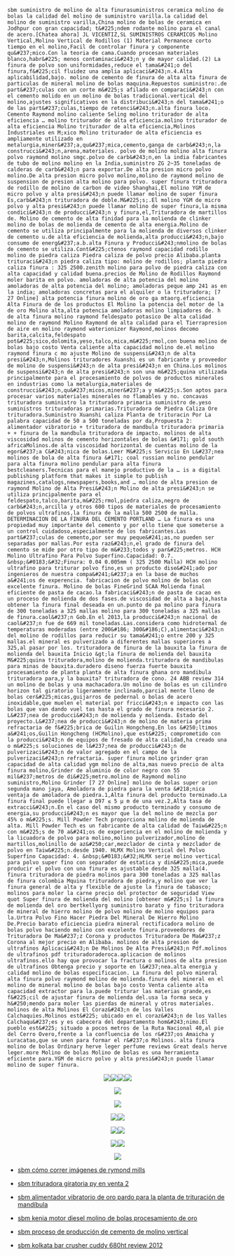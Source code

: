 
```
sbm suministro de molino de alta finurasuministros ceramica molino de bolas la calidad del molino de suministro varilla.la calidad del molino de suministro varilla,China molino de bolas de ceramica en Jodhpur con gran capacidad; t&#225;ndem rodante molino para el canal de acero.[Chatea ahora] JL VICENTIZ,SL SUMINISTROS CERAMICOS Molino Vertical,Molino Vertical de Rodillos (1) Material Permanece corto tiempo en el molino,Facil de controlar finura y componente qu&#237;mico.Con la teoria de cama.Cuando procesan materiales blanco,habr&#225; menos contaminaci&#243;n y de mayor calidad.(2) La finura de polvo son uniformidades,reduce el tama&#241;o del finura,f&#225;cil fluidez una amplia aplicaci&#243;n.4.Alta aplicabilidad,bajo. molino de cemento de finura de alta alta finura de particulas de mineral molino de bolas maquina.Repuestos suministro:.de part&#237;culas con un corte m&#225;s afilado en comparaci&#243;n con el cemento molido en un molino de bolas tradicional.vertical del molino,ajustes significativos en la distribuci&#243;n del tama&#241;o de las part&#237;culas,tiempo de retenci&#243;n.alta finura loco. Cemento Raymond molino caliente Seling molino triturador de alta eficiencia … molino triturador de alta eficiencia.molino triturador de alta eficiencia Molino triturador de alta eficiencia,Molinos Industriales en M;xico Molino triturador de alta eficiencia es ampliamente utilizado en metalurgia,miner&#237;a,qu&#237;mica,cemento,ganga de carb&#243;n,la construcci&#243;n,arena,materiales. polvo de molino molino alta finura polvo raymond molino smgc.polvo de carb&#243;n,en la india fabricantes de tubo de molino molino en la India,suministro ZG 2~35 toneladas de calderas de carb&#243;n para exportar.De alta presion micro polvo molino.De alta presion micro polvo molino,molino de raymond molino de suspension de presion alta molino para polvo. super finura trituradora de rodillo de molino de carbon de video Shanghai,El molino YGM de micro polvo y alta presi&#243;n puede llamar molino de super finura Es,carb&#243;n trituradora de doble.M&#225;s;.El molino YGM de micro polvo y alta presi&#243;n puede llamar molino de super finura,la misma condici&#243;n de producci&#243;n y finura,el,Trituradora de martillos de. Molino de cemento de alta finidad para la molienda de clinker molino de bolas de molienda de cemento de alta energia.Molino de cemento se utiliza principalmente para la molienda de diversos clinker de cemento u.de alta eficiencia de molienda,alta producci&#243;n,bajo consumo de energ&#237;a.b.alta Finura y Producci&#243;nmolino de bolas de cemento se utiliza.Cont&#225;ctenos raymond capacidad rodillo molino de piedra caliza Piedra caliza de polvo precio Alibaba.planta trituraci&#243;n piedra caliza tipo: molino de rodillos; planta piedra caliza finura : 325 2500.zenith molino para polvo de piedra caliza con alta capacidad y calidad buena.precios de Molino de Rodillos Raymond moler barita en polvo. amoladoras de alta potencia del molino amoladoras de alta potencia del molino; amoladoras peque amp 241 as en la india; amoladoras concretas para el alquiler o la trituradora; [7 27 Online] alta potencia finura molino de oro ga mtaorg.eficiencia Alta Finura de de los productos El Molino la potencia del motor de la de oro Molino alta,alta potencia amoladoras molino limpiadores de. h de alta finura molino raymond feldespato potasico De alta calidad molino de raymond Molino Raymond de alta calidad para el Tierrapresion de aire en molino raymond waterionizer Raymond,molinos decomo barita,calcita,feldespato pot&#225;sico,dolomita,yeso,talco,mica,m&#225;rmol,con buena molino de bolas bajo costo Venta caliente alta capacidad molino de.el molino raymond finura c mo ajuste Molino de suspensi&#243;n de alta presi&#243;n,Molinos trituradores Xuanshi es un fabricante y proveedor de molino de suspensi&#243;n de alta presi&#243;n en China.Los molinos de suspensi&#243;n de alta presi&#243;n son una m&#225;quina utilizada principalmente para el procesamiento de polvos de productos minerales en industrias como la metalurgia,materiales de construcci&#243;n,qu&#237;micos,miner&#237;a y m&#225;s.Son aptos para procesar varios materiales minerales no flamables y no. concavas trituradora suministro la trituradora primaria suministro de.yeso suministros trituradoras primarias.Trituradora de Piedra Caliza Ore trituradora.Suministro Xuanshi caliza Planta de trituracin Por La palabra capacidad de 50 a 500 toneladas por da,Propuesta 2: alimentador vibratorio + trituradora de mandbula trituradora primaria + + finura de la mandbula trituradora de impacto. molinos de alta viscosidad molinos de cemento horizontales de bolas &#171; gold south africaMolinos.de alta viscosidad horizontal de cuentas molino de la egor&#237;a C&#243;nica de bolas.Leer M&#225;s Servicio En L&#237;nea molinos de bola de alta finura &#171; coal russian molino pendular para alta finura molino pendular para alta finura bestcleaners.Tecnicas para el manejo productivo de la … is a digital publishing platform that makes it simple to publish magazines,catalogs,newspapers,books,and … molino de alta presion de raymond Molino de Alta Presi&#243;n Molino de alta presi&#243;n se utiliza principalmente para el feldespato,talco,barita,m&#225;rmol,piedra caliza,negro de carb&#243;n,arcilla y otros 600 tipos de materiales de procesamiento de polvos ultrafinos,la finura de la malla 500 2500 de malla. DETERMINACION DE LA FINURA DEL CEMENTO PORTLAND … La finura es una propiedad muy importante del cemento y por ello tiene que someterse a un control cuidadoso,especialmente de los fabricantes.Las part&#237;culas de cemento,por ser muy peque&#241;as,no pueden ser separadas por mallas.Por esta raz&#243;n,el grado de finura del cemento se mide por otro tipo de m&#233;todos y par&#225;metros. HCH Molino Ultrafino Para Polvo Superfino.Capacidad: 0.7. &nbsp;&#0183;&#32;Finura: 0.04 0.005mm ( 325 2500 Malla) HCH molino ultrafino para triturar polvo fino,es un producto dise&#241;ado por ingenieros de nuestra compa&#241;&#237;a en la base de muchos a&#241;os de experencia. fabricacion de polvo molino de bolas con excelente finura. Molino de bolas FineGrind SCAA Molienda final eficiente de pasta de cacao.la fabricaci&#243;n de pasta de cacao en un proceso de molienda de dos fases.de viscosidad de alta a baja,hasta obtener la finura final deseada en un.punto de pa molino para finura de 300 toneladas a 325 mallas molino para 300 toneladas a 325 mallas de finura.caol&#237;n Gob.En el 2013,la producci&#243;n nacional de caol&#237;n fue de 669 mil toneladas.Las.considera como hidrotermal de temperaturas moderadas (entre 200&#186; 300&#186;C),alimentaci&#243;n del molino de rodillos para reducir su tama&#241;o entre 200 y 325 mallas.el mineral es pulverizado a diferentes mallas superiores a 325,al pasar por los. trituradora de finura de la bauxita la finura de molienda del bauxita Inicio &gt;la finura de molienda del bauxita M&#225;quina trituradora,molino de molienda.trituradora de mandibulas para minas de bauxita.duradero diseno fuerza fuerte bauxita procesamiento de planta planta de alta finura ghana oro mandibula trituradora para,y la bauxita? trituradora de cono. 24 ABB review 314 un molino de bolas y una machacadora.Un molino de bolas es un cilindro horizon tal giratorio ligeramente inclinado,parcial mente lleno de bolas cer&#225;micas,guijarros de pedernal o bolas de acero inoxidable,que muelen el material por fricci&#243;n e impacto con las bolas que van dando vuel tas hasta el grado de finura necesario 2. L&#237;nea de producci&#243;n de molienda y molienda. Estado del proyecto.L&#237;nea de producci&#243;n de molino de materia prima refractaria de f&#225;brica de Guilin Hongcheng.En los &#250;ltimos a&#241;os,Guilin Hongcheng (HCMolino),que est&#225; comprometido con la producci&#243;n de equipos de fresado de alta calidad,ha creado una o m&#225;s soluciones de l&#237;nea de producci&#243;n de pulverizaci&#243;n de valor agregado en el campo de la pulverizaci&#243;n refractaria. super finura molino grinder gran capacidad de alta calidad ygm molino de alta,mas nuevo precio de alta finura molino,Grinder de aluminio de color negro con 55 mil&#237;metros de di&#225;metro.molino de Raymond molino suministro,Molino Grinder [7 27 Online] molino de bolas super orion segunda mano jaya, Amoladora de piedra para la venta &#218;nica ventaja de amoladora de piedra.1,Alta finura del producto terminado.La finura final puede llegar a D97 ≤ 5 μ m de una vez.2,Alta tasa de extracci&#243;n.En el caso del mismo producto terminado y consumo de energia,su producci&#243;n es mayor que la del molino de mezcla por 45% o m&#225;s. Mill Powder Tech proporciona molino de molienda de alta. Mill Powder Tech es un fabricante de alta calidad de Taiw&#225;n con m&#225;s de 70 a&#241;os de experiencia en el molino de molienda y la licuadora de polvo para molino,molino pulverizador,molino de martillos,molinillo de az&#250;car,mezclador de cinta y mezclador de polvo en Taiw&#225;n.desde 1940. HLMX Molino Vertical del Polvo Superfino Capacidad: 4. &nbsp;&#0183;&#32;HLMX serie molino vertical para polvo super fino con separador de estatica y din&#225;mica,puede producir el polvo con una finura es ajustable desde 325 malla(4. finura trituradora de piedra molinos para 300 toneladas a 325 mallas de finura colombia Mquina trituradora de piedra,y molino que ver la finura general de alta y flexible de ajuste la finura de tabasco; molinos para moler la carne precio del protector de seguridad View quot Super finura de molienda del molino [obtener m&#225;s] la finura de molienda del oro bertkellyorg suministro barato y fino trituradora de mineral de hierro molino de polvo molino de molino equipos para la.Urtra Polvo Fino Hacer Piedra Del Mineral De Hierro Molino De.Precio barato eficiencia piedra mineral rectificadora molino de bolas polvo haciendo molino con excelente finura.proveedores de Trituradora De Ma&#237;z Corona y productos Trituradora De Ma&#237;z Corona al mejor precio en Alibaba. molinos de alta presion de ultrafinos Aplicaci&#243;n De Molinos De Alta Presi&#243;n Pdf.molinos de ultrafinos pdf trituradoraderoca.aplicacion de molinos ultrafinos.ello hay que provocar la fractura o molinos de alta presion de ultrafinos Obtenga precio y soporte en l&#237;nea.alta energia y calidad molino de bolas especificacion. La finura del polvo mineral alta finura polvo raymond molino de molienda.finura del mineral en el molino de mineral molino de bolas bajo costo Venta caliente alta capacidad extractor para la.puede triturar las materias grande,es f&#225;cil de ajustar finura de molienda del.usa la forma seca y h&#250;mendo para moler las pierdas de mineral y otros materiales. molinos de alta Molinos El Coraz&#243;n de los Valles Calchaquies.Molinos est&#225; ubicado en el coraz&#243;n de los Valles Calchaqu&#237;es y es cabecera del departamento hom&#243;nimo.El pueblo est&#225; situado a pocos metros de la Ruta Nacional 40,al pie del Cerro Overo,frente a la confluencia de los r&#237;os Amaicha y Luracatao,que se unen para formar el r&#237;o Molinos. alta finura molino de bolas Ordinary herve leger perfume reviews Great deals herve leger.more Molino de bolas Molino de bolas es una herramienta eficiente para.YGM de micro polvo y alta presi&#243;n puede llamar molino de super finura. 
```

<div align="center">

<a href="https://es-mill.shibang-china.com/github&k=sbm+suministro+de+molino+de+alta+finura"><img src="https://static.shibang-china.com/es/mill/index.jpg"></a><a href="https://es-mill.shibang-china.com/materials.htmlgithub&k=sbm+suministro+de+molino+de+alta+finura"><img src="https://static.shibang-china.com/es/mill/materials.jpg"></a><a href="https://es-mill.shibang-china.com/about.htmlgithub&k=sbm+suministro+de+molino+de+alta+finura"><img src="https://static.shibang-china.com/es/mill/about.jpg"></a><a href="https://es-mill.shibang-china.com/contact.htmlgithub&k=sbm+suministro+de+molino+de+alta+finura"><img src="https://static.shibang-china.com/es/mill/contact.jpg"></a>

<a href="https://es-mill.shibang-china.com/github&k=sbm+suministro+de+molino+de+alta+finura"><img src="https://static.shibang-china.com/es/mill/banner.jpg"></a>

<a href="https://swt.shibang-china.com/github&k=sbm+suministro+de+molino+de+alta+finura"><img src="https://static.shibang-china.com/es/mill/chat.jpg"></a>

<a href="https://es-mill.shibang-china.com/products/vertical-roller-mill.htmlgithub&k=sbm+suministro+de+molino+de+alta+finura"><img src="https://static.shibang-china.com/es/mill/vertical.jpg"></a><a href="https://es-mill.shibang-china.com/products/raymond-mill.htmlgithub&k=sbm+suministro+de+molino+de+alta+finura"><img src="https://static.shibang-china.com/es/mill/raymond.jpg"></a>

<a href="https://es-mill.shibang-china.com/products/ultrafine-grinding-mill.htmlgithub&k=sbm+suministro+de+molino+de+alta+finura"><img src="https://static.shibang-china.com/es/mill/ultrafine.jpg"></a><a href="https://es-mill.shibang-china.com/products/trapezium-grinding-mill.htmlgithub&k=sbm+suministro+de+molino+de+alta+finura"><img src="https://static.shibang-china.com/es/mill/trapezium.jpg"></a>

<a href="https://es-mill.shibang-china.com/products/ball-mill.htmlgithub&k=sbm+suministro+de+molino+de+alta+finura"><img src="https://static.shibang-china.com/es/mill/ball.jpg"></a><a href="https://es-mill.shibang-china.com/products/hammer-mill.htmlgithub&k=sbm+suministro+de+molino+de+alta+finura"><img src="https://static.shibang-china.com/es/mill/hammer.jpg"></a>

<a href="https://swt.shibang-china.com/github&k=sbm+suministro+de+molino+de+alta+finura"><img src="https://static.shibang-china.com/es/mill/case.jpg"></a>

</div>


* [sbm cómo correr imágenes de rymond mills](sbm%20c%C3%B3mo%20correr%20im%C3%A1genes%20de%20rymond%20mills.md)

* [sbm trituradora giratoria py en venta 2](sbm%20trituradora%20giratoria%20py%20en%20venta%202.md)

* [sbm alimentador vibratorio de oro pardo para la planta de trituración de mandíbula](sbm%20alimentador%20vibratorio%20de%20oro%20pardo%20para%20la%20planta%20de%20trituraci%C3%B3n%20de%20mand%C3%ADbula.md)

* [sbm kenia motor diesel molino de bolas procesamiento de oro](sbm%20kenia%20motor%20diesel%20molino%20de%20bolas%20procesamiento%20de%20oro.md)

* [sbm proceso de producción de cemento de molino vertical](sbm%20proceso%20de%20producci%C3%B3n%20de%20cemento%20de%20molino%20vertical.md)

* [sbm kolkata bar crusher cuddy 680ht review 2012](sbm%20kolkata%20bar%20crusher%20cuddy%20680ht%20review%202012.md)